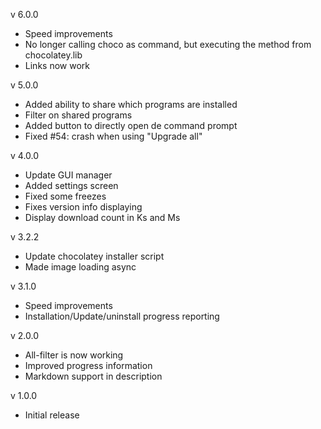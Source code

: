 v 6.0.0
* Speed improvements
* No longer calling choco as command, but executing the method from chocolatey.lib
* Links now work

v 5.0.0
* Added ability to share which programs are installed
* Filter on shared programs
* Added button to directly open de command prompt
* Fixed #54: crash when using "Upgrade all" 

v 4.0.0
* Update GUI manager
* Added settings screen
* Fixed some freezes
* Fixes version info displaying
* Display download count in Ks and Ms

v 3.2.2
* Update chocolatey installer script
* Made image loading async

v 3.1.0
* Speed improvements
* Installation/Update/uninstall progress reporting

v 2.0.0
* All-filter is now working
* Improved progress information
* Markdown support in description

v 1.0.0
* Initial release